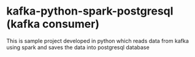 # kafka-python-spark-postgresql (kafka consumer)
This is sample project developed in python which reads data from kafka using spark and saves the data into postgresql database
